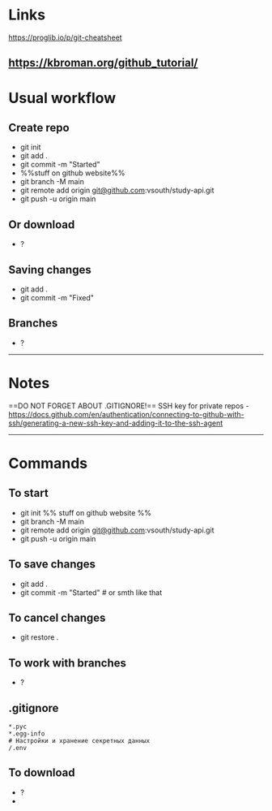 # Links
https://proglib.io/p/git-cheatsheet

https://kbroman.org/github_tutorial/
---
# Usual workflow
## Create repo
- git init
- git add .
- git commit -m "Started"
- %%stuff on github website%%
- git branch -M main
- git remote add origin git@github.com:vsouth/study-api.git
- git push -u origin main
## Or download
- ?
## Saving changes
- git add .
- git commit -m "Fixed"
## Branches
- ?

---
# Notes
==DO NOT FORGET ABOUT .GITIGNORE!==
SSH key for private repos - https://docs.github.com/en/authentication/connecting-to-github-with-ssh/generating-a-new-ssh-key-and-adding-it-to-the-ssh-agent

---
# Commands
## To start 
- git init
%% stuff on github website %%
- git branch -M main
- git remote add origin git@github.com:vsouth/study-api.git
- git push -u origin main
## To save changes 
- git add .
- git commit -m "Started" # or smth like that
## To cancel changes
- git restore .
## To work with branches
- ?
## .gitignore
```
*.pyc
*.egg-info
# Настройки и хранение секретных данных 
/.env
```
## To download
- ?
- 